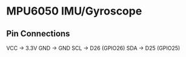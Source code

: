 # MPU6050 IMU/Gyroscope

## Pin Connections
VCC -> 3.3V
GND -> GND
SCL -> D26 (GPIO26)
SDA -> D25 (GPIO25)
